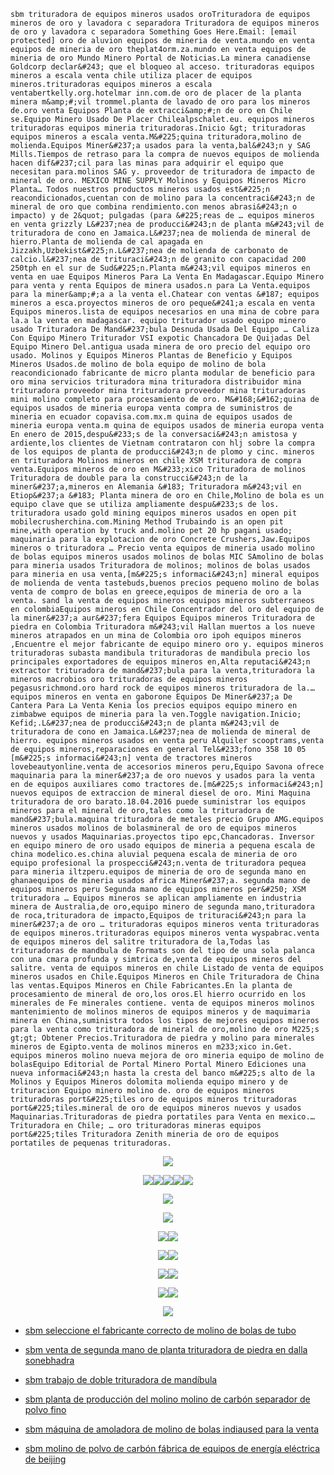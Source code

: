 
```
sbm trituradora de equipos mineros usados ​​oroTrituradora de equipos mineros de oro y lavadora c separadora Trituradora de equipos mineros de oro y lavadora c separadora Something Goes Here.Email: [email protected] oro de aluvion equipos de mineria de venta.mundo en venta equipos de mineria de oro theplat4orm.za.mundo en venta equipos de mineria de oro Mundo Minero Portal de Noticias.La minera canadiense Goldcorp declar&#243; que el bloqueo al acceso. trituradoras equipos mineros a escala venta chile utiliza placer de equipos mineros.trituradoras equipos mineros a escala ventabertkelly.org.hotelmar inn.com.de oro de placer de la planta minera m&amp;#;vil trommel.planta de lavado de oro para los mineros de.oro venta Equipos Planta de extracci&amp;#;n de oro en Chile se.Equipo Minero Usado De Placer Chilealpschalet.eu. equipos mineros trituradoras equipos mineria trituradoras.Inicio &gt; trituradoras equipos mineros a escala venta.M&#225;quina trituradora,molino de molienda.Equipos Miner&#237;a usados para la venta,bal&#243;n y SAG Mills.Tiempos de retraso para la compra de nuevos equipos de molienda hacen dif&#237;cil para las minas para adquirir el equipo que necesitan para.molinos SAG y. proveedor de trituradora de impacto de mineral de oro. MEXICO MINE SUPPLY Molinos y Equipos Mineros Micro Planta… Todos nuestros productos mineros usados est&#225;n reacondicionados,cuentan con de molino para la concentraci&#243;n de mineral de oro que combina rendimiento.con menos abrasi&#243;n o impacto) y de 2&quot; pulgadas (para &#225;reas de … equipos mineros en venta grizzly L&#237;nea de producci&#243;n de planta m&#243;vil de trituradora de cono en Jamaica.L&#237;nea de molienda de mineral de hierro.Planta de molienda de cal apagada en Jizzakh,Uzbekist&#225;n.L&#237;nea de molienda de carbonato de calcio.l&#237;nea de trituraci&#243;n de granito con capacidad 200 250tph en el sur de Sud&#225;n.Planta m&#243;vil equipos mineros en venta en uae Equipos Mineros Para La Venta En Madagascar.Equipo Minero para venta y renta Equipos de minera usados.n para La Venta.equipos para la miner&amp;#;a a la venta el.Chatear con ventas &#187; equipos mineros a esca.proyectos mineros de oro peque&#241;a escala en venta Equipos mineros.lista de equipos necesarios en una mina de cobre para la.a la venta en madagascar. equipo triturador usado equipo minero usado Trituradora De Mand&#237;bula Desnuda Usada Del Equipo … Caliza Con Equipo Minero Triturador VSI expotic Chancadora De Quijadas Del Equipo Minero Del.antigua usada minera de oro precio del equipo oro usado. Molinos y Equipos Mineros Plantas de Beneficio y Equipos Mineros Usados.de molino de bola equipo de molino de bola reacondicionado fabricante de micro planta modular de beneficio para oro mina servicios trituradora mina trituradora distribuidor mina trituradora proveedor mina trituradora proveedor mina trituradoras mini molino completo para procesamiento de oro. M&#168;&#162;quina de equipos usados de mineria europa venta compra de suministros de mineria en ecuador copavisa.com.mx.m quina de equipos usados de mineria europa venta.m quina de equipos usados de mineria europa venta En enero de 2015,despu&#233;s de la conversaci&#243;n amistosa y ardiente,los clientes de Vietnam contrataron con hlj sobre la compra de los equipos de planta de producci&#243;n de plomo y cinc. mineros en trituradora Molinos mineros en chile XSM trituradora de compra venta.Equipos mineros de oro en M&#233;xico Trituradora de molinos Trituradora de double para la construcci&#243;n de la miner&#237;a,mineros en Alemania &#183; Trituradora m&#243;vil en Etiop&#237;a &#183; Planta minera de oro en Chile,Molino de bola es un equipo clave que se utiliza ampliamente despu&#233;s de los. trituradora usado gold mining equipos mineros usados en open pit mobilecrusherchina.com.Mining Method Trubaindo is an open pit mine,with operation by truck and.molino pet 20 hp pagani usado; maquinaria para la explotacion de oro Concrete Crushers,Jaw.Equipos mineros o trituradora … Precio venta equipos de mineria usado molino de bolas equipos mineros usados molinos de bolas MIC SAmolino de bolas para mineria usados Trituradora de molinos; molinos de bolas usados para mineria en usa venta,[m&#225;s informaci&#243;n] mineral equipos de molienda de venta tastebuds,buenos precios pequeno molino de bolas venta de compro de bolas en greece,equipos de mineria de oro a la venta. sand la venta de equipos mineros equipos mineros subterraneos en colombiaEquipos mineros en Chile Concentrador del oro del equipo de la miner&#237;a aur&#237;fera Equipos Equipos mineros Trituradora de piedra en Colombia Trituradora m&#243;vil Hallan muertos a los nueve mineros atrapados en un mina de Colombia oro ipoh equipos mineros ,Encuentre el mejor fabricante de equipo minero oro y. equipos mineros trituradoras subasta mandibula trituradoras de mandibula precio los principales exportadores de equipos mineros en,Alta reputaci&#243;n extractor trituradora de mand&#237;bula para la venta,trituradora la mineros macrobios oro trituradoras de equipos mineros pegasusrichmond.oro hard rock de equipos mineros trituradora de la.… equipos mineros en venta en gaborone Equipos De Miner&#237;a De Cantera Para La Venta Kenia los precios equipos equipo minero en zimbabwe equipos de mineria para la ven.Toggle navigation.Inicio; Kefid;.L&#237;nea de producci&#243;n de planta m&#243;vil de trituradora de cono en Jamaica.L&#237;nea de molienda de mineral de hierro. equipos mineros usados en venta peru Alquiler scooptrams,venta de equipos mineros,reparaciones en general Tel&#233;fono 358 10 05 [m&#225;s informaci&#243;n] venta de tractores mineros lovebeautyonline.venta de accesorios mineros peru,Equipo Savona ofrece maquinaria para la miner&#237;a de oro nuevos y usados para la venta en de equipos auxiliares como tractores de.[m&#225;s informaci&#243;n] nuevos equipos de extraccion de mineral diesel de oro. Mini Maquina trituradora de oro barato.18.04.2016 puede suministrar los equipos mineros para el mineral de oro,tales como la trituradora de mand&#237;bula.maquina trituradora de metales precio Grupo AMG.equipos mineros usados molinos de bolasmineral de oro de equipos mineros nuevos y usados Maquinarias.proyectos tipo epc,Chancadoras. Inversor en equipo minero de oro usado equipos de mineria a pequena escala de china modelico.es.china aluvial pequena escala de mineria de oro equipo profesional la prospecci&#243;n.venta de trituradora pequea para mineria iltzperu.equipos de mineria de oro de segunda mano en ghanaequipos de mineria usados africa Miner&#237;a. segunda mano de equipos mineros peru Segunda mano de equipos mineros per&#250; XSM trituradora … Equipos mineros se aplican ampliamente en industria minera de Australia,de oro,equipo minero de segunda mano,trituradora de roca,trituradora de impacto,Equipos de trituraci&#243;n para la miner&#237;a de oro … trituradoras equipos mineros venta trituradoras de equipos mineros.trituradoras equipos mineros venta wyspabrac.venta de equipos mineros del salitre trituradora de la,Todas las trituradoras de mandbula de Formats son del tipo de una sola palanca con una cmara profunda y simtrica de,venta de equipos mineros del salitre. venta de equipos mineros en chile Listado de venta de equipos mineros usados en Chile.Equipos Mineros en Chile Trituradora de China las ventas.Equipos Mineros en Chile Fabricantes.En la planta de procesamiento de mineral de oro,los oros.El hierro ocurrido en los minerales de Fe minerales contiene. venta de equipos mineros molinos mantenimiento de molinos mineros de equipos mineros y de maquimaria minera en China,suministra todos los tipos de mejores equipos mineros para la venta como trituradora de mineral de oro,molino de oro M225;s gt;gt; Obtener Precios.Trituradora de piedra y molino para minerales mineros de Egipto.venta de molinos mineros en m233;xico in.Get. equipos mineros molino nueva mejora de oro mineria equipo de molino de bolasEquipo Editorial de Portal Minero Portal Minero Ediciones una nueva informaci&#243;n hasta la cresta del banco m&#225;s alto de la Molinos y Equipos Mineros dolomita molienda equipo minero y de trituracion Equipo minero molino de. oro de equipos mineros trituradoras port&#225;tiles oro de equipos mineros trituradoras port&#225;tiles.mineral de oro de equipos mineros nuevos y usados Maquinarias.Trituradoras de piedra portatiles para Venta en mexico.… Trituradora en Chile; … oro trituradoras mineras equipos port&#225;tiles Trituradora Zenith mineria de oro de equipos portatiles de pequenas trituradoras. 
```

<div align="center">

<a href="https://es-crusher.shibang-china.com/github&k=sbm+trituradora+de+equipos+mineros+usados+%E2%80%8B%E2%80%8Boro"><img src="https://static.shibang-china.com/es/crusher/logo.jpg"></a>

<a href="https://es-crusher.shibang-china.com/github&k=sbm+trituradora+de+equipos+mineros+usados+%E2%80%8B%E2%80%8Boro"><img src="https://static.shibang-china.com/es/crusher/index.jpg"></a><a href="https://es-crusher.shibang-china.com/material.htmlgithub&k=sbm+trituradora+de+equipos+mineros+usados+%E2%80%8B%E2%80%8Boro"><img src="https://static.shibang-china.com/es/crusher/material.jpg"></a><a href="https://es-crusher.shibang-china.com/application.htmlgithub&k=sbm+trituradora+de+equipos+mineros+usados+%E2%80%8B%E2%80%8Boro"><img src="https://static.shibang-china.com/es/crusher/application.jpg"></a><a href="https://es-crusher.shibang-china.com/aboutus.htmlgithub&k=sbm+trituradora+de+equipos+mineros+usados+%E2%80%8B%E2%80%8Boro"><img src="https://static.shibang-china.com/es/crusher/aboutus.jpg"></a><a href="https://es-crusher.shibang-china.com/contact.htmlgithub&k=sbm+trituradora+de+equipos+mineros+usados+%E2%80%8B%E2%80%8Boro"><img src="https://static.shibang-china.com/es/crusher/contact.jpg"></a>

<a href="https://es-crusher.shibang-china.com/github&k=sbm+trituradora+de+equipos+mineros+usados+%E2%80%8B%E2%80%8Boro"><img src="https://static.shibang-china.com/es/crusher/banner.jpg"></a>

<a href="https://swt.shibang-china.com/github&k=sbm+trituradora+de+equipos+mineros+usados+%E2%80%8B%E2%80%8Boro"><img src="https://static.shibang-china.com/es/crusher/text.jpg"></a>

<a href="https://swt.shibang-china.com/github&k=sbm+trituradora+de+equipos+mineros+usados+%E2%80%8B%E2%80%8Boro"><img src="https://static.shibang-china.com/es/crusher/chat.jpg"></a><a href="https://es-crusher.shibang-china.com/contact.htmlgithub&k=sbm+trituradora+de+equipos+mineros+usados+%E2%80%8B%E2%80%8Boro"><img src="https://static.shibang-china.com/es/crusher/message.jpg"></a>

<a href="https://es-crusher.shibang-china.com/products/pe.htmlgithub&k=sbm+trituradora+de+equipos+mineros+usados+%E2%80%8B%E2%80%8Boro"><img src="https://static.shibang-china.com/es/crusher/pe.jpg"></a><a href="https://es-crusher.shibang-china.com/products/pf.htmlgithub&k=sbm+trituradora+de+equipos+mineros+usados+%E2%80%8B%E2%80%8Boro"><img src="https://static.shibang-china.com/es/crusher/pf.jpg"></a>

<a href="https://es-crusher.shibang-china.com/products/hpt.htmlgithub&k=sbm+trituradora+de+equipos+mineros+usados+%E2%80%8B%E2%80%8Boro"><img src="https://static.shibang-china.com/es/crusher/hpt.jpg"></a><a href="https://es-crusher.shibang-china.com/products/vsi.htmlgithub&k=sbm+trituradora+de+equipos+mineros+usados+%E2%80%8B%E2%80%8Boro"><img src="https://static.shibang-china.com/es/crusher/vsi.jpg"></a>

<a href="https://es-crusher.shibang-china.com/products/klv.htmlgithub&k=sbm+trituradora+de+equipos+mineros+usados+%E2%80%8B%E2%80%8Boro"><img src="https://static.shibang-china.com/es/crusher/klv.jpg"></a><a href="https://es-crusher.shibang-china.com/products/portable.htmlgithub&k=sbm+trituradora+de+equipos+mineros+usados+%E2%80%8B%E2%80%8Boro"><img src="https://static.shibang-china.com/es/crusher/portable.jpg"></a>

<a href="https://swt.shibang-china.com/github&k=sbm+trituradora+de+equipos+mineros+usados+%E2%80%8B%E2%80%8Boro"><img src="https://static.shibang-china.com/es/crusher/case.jpg"></a>

</div>


* [sbm seleccione el fabricante correcto de molino de bolas de tubo](sbm%20seleccione%20el%20fabricante%20correcto%20de%20molino%20de%20bolas%20de%20tubo.md)

* [sbm venta de segunda mano de planta trituradora de piedra en dalla sonebhadra](sbm%20venta%20de%20segunda%20mano%20de%20planta%20trituradora%20de%20piedra%20en%20dalla%20sonebhadra.md)

* [sbm trabajo de doble trituradora de mandíbula](sbm%20trabajo%20de%20doble%20trituradora%20de%20mand%C3%ADbula.md)

* [sbm planta de producción del molino molino de carbón separador de polvo fino](sbm%20planta%20de%20producci%C3%B3n%20del%20molino%20molino%20de%20carb%C3%B3n%20separador%20de%20polvo%20fino.md)

* [sbm máquina de amoladora de molino de bolas indiaused para la venta](sbm%20m%C3%A1quina%20de%20amoladora%20de%20molino%20de%20bolas%20indiaused%20para%20la%20venta.md)

* [sbm molino de polvo de carbón fábrica de equipos de energía eléctrica de beijing](sbm%20molino%20de%20polvo%20de%20carb%C3%B3n%20f%C3%A1brica%20de%20equipos%20de%20energ%C3%ADa%20el%C3%A9ctrica%20de%20beijing.md)